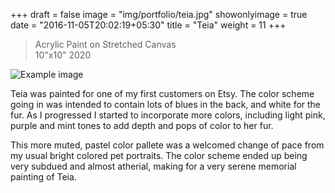 +++
draft = false
image = "img/portfolio/teia.jpg"
showonlyimage = true
date = "2016-11-05T20:02:19+05:30"
title = "Teia"
weight = 11
+++

>Acrylic Paint on Stretched Canvas   
>10"x10" 
>2020 <!--more-->

![Example image](/img/portfolio/teia.jpg)

Teia was painted for one of my first customers on Etsy. The color scheme going in was intended to contain lots of blues in the back, and white for the fur. As I progressed I started to incorporate more colors, including light pink, purple and mint tones
to add depth and pops of color to her fur.

This more muted, pastel color pallete was a welcomed change of pace from my usual bright colored pet portraits. The color scheme ended up being very subdued and almost atherial, making for a very serene memorial painting of Teia.

